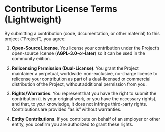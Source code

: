 # Contributor License Terms (Lightweight)

By submitting a contribution (code, documentation, or other material) to this project (“Project”), you agree:

1. **Open-Source License**. You license your contribution under the Project’s open-source license (**AGPL-3.0-or-later**) so it can be used in the community edition.

2. **Relicensing Permission (Dual-License)**. You grant the Project maintainer a perpetual, worldwide, non-exclusive, no-charge license to relicense your contribution as part of a dual-licensed or commercial distribution of the Project, without additional permission from you.

3. **Rights/Warranties**. You represent that you have the right to submit the contribution (it is your original work, or you have the necessary rights), and that, to your knowledge, it does not infringe third-party rights. Contributions are provided “as is” without warranties.

4. **Entity Contributions**. If you contribute on behalf of an employer or other entity, you confirm you are authorized to grant these rights.
